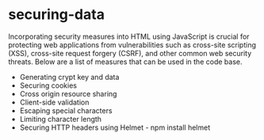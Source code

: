 # securing-data
Incorporating security measures into HTML using JavaScript is crucial for protecting web applications from vulnerabilities such as cross-site scripting (XSS), cross-site request forgery (CSRF), and other common web security threats. Below are a list of measures that can be used in the code base.

- Generating crypt key and data
- Securing cookies
- Cross origin resource sharing
- Client-side validation
- Escaping special characters
- Limiting character length
- Securing HTTP headers using Helmet - npm install helmet
